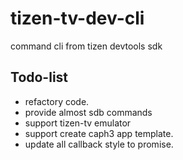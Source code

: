 # tizen-tv-dev-cli
command cli from tizen devtools sdk 


## Todo-list
-   refactory code.
-   provide almost sdb commands
-   support tizen-tv emulator
-   support create caph3 app template.
-   update all callback style to promise.